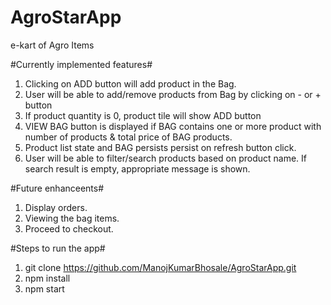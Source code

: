 # AgroStarApp
e-kart of Agro Items

#Currently implemented features#
1. Clicking on ADD button will add product in the Bag.
2. User will be able to add/remove products from Bag by clicking on - or + button
3. If product quantity is 0, product tile will show ADD button
4. VIEW BAG button is displayed if BAG contains one or more product with number of products & total price of BAG products.
5. Product list state and BAG persists persist on refresh button click.
6. User will be able to filter/search products based on product name. If search result is empty, appropriate message is shown.

#Future enhanceents#
1. Display orders.
2. Viewing the bag items.
3. Proceed to checkout.


#Steps to run the app#
1. git clone https://github.com/ManojKumarBhosale/AgroStarApp.git
2. npm install
3. npm start
